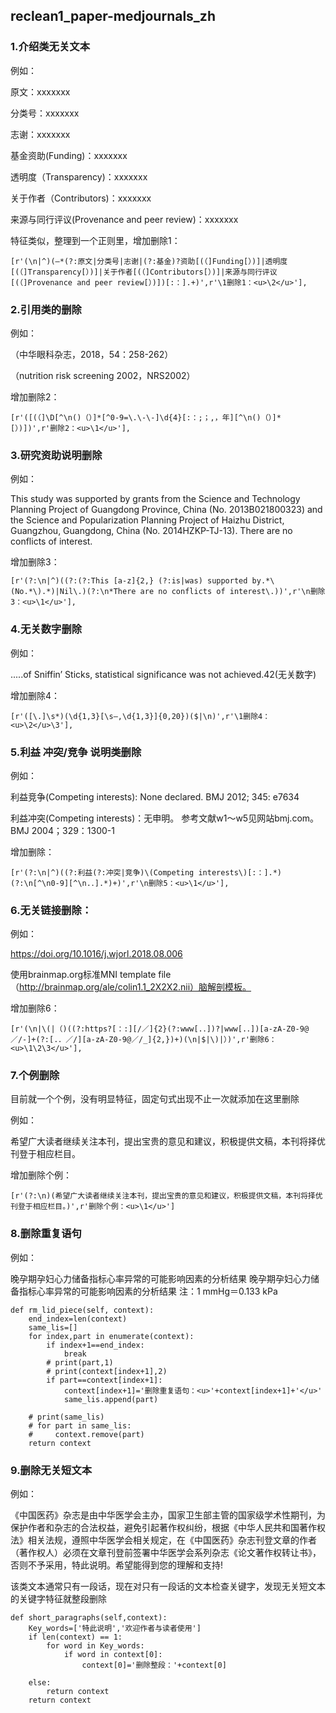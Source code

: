 ## reclean1_paper-medjournals_zh

### 1.介绍类无关文本

例如：

原文：xxxxxxx

分类号：xxxxxxx

志谢：xxxxxxx

基金资助(Funding)：xxxxxxx

透明度（Transparency)：xxxxxxx

关于作者（Contributors)：xxxxxxx

来源与同行评议(Provenance and peer review)：xxxxxxx

特征类似，整理到一个正则里，增加删除1：

```
[r'(\n|^)(—*(?:原文|分类号|志谢|(?:基金)?资助[(（]Funding[）)]|透明度[(（]Transparency[）)]|关于作者[(（]Contributors[）)]|来源与同行评议[(（]Provenance and peer review[）)])[:：].+)',r'\1删除1：<u>\2</u>'],
```

### 2.引用类的删除

例如：

（中华眼科杂志，2018，54：258-262）

（nutrition risk screening 2002，NRS2002）

增加删除2：

```
[r'([(（]\D[^\n()（）]*[^0-9=\.\-\-]\d{4}[:：;；,，年][^\n()（）]*[）)])',r'删除2：<u>\1</u>'],
```

### 3.研究资助说明删除

例如：

This study was supported by grants from the Science and Technology Planning Project of Guangdong Province, China (No. 2013B021800323) and the Science and Popularization Planning Project of Haizhu District, Guangzhou, Guangdong, China (No. 2014HZKP-TJ-13).
There are no conflicts of interest.

增加删除3：

```
[r'(?:\n|^)((?:(?:This [a-z]{2,} (?:is|was) supported by.*\(No.*\).*)|Nil\.)(?:\n*There are no conflicts of interest\.))',r'\n删除3：<u>\1</u>'],
```

### 4.无关数字删除

例如：

.....of Sniffin’ Sticks, statistical significance was not achieved.42(无关数字)

增加删除4：

```
[r'([\.]\s*)(\d{1,3}[\s–,\d{1,3}]{0,20})($|\n)',r'\1删除4：<u>\2</u>\3'],
```

### 5.利益 冲突/竞争 说明类删除

例如：

利益竞争(Competing interests): None declared.
BMJ 2012; 345: e7634

利益冲突(Competing interests)：无申明。
参考文献w1～w5见网站bmj.com。
BMJ 2004；329：1300-1

增加删除：

```
[r'(?:\n|^)((?:利益(?:冲突|竞争)\(Competing interests\)[:：].*)(?:\n[^\n0-9][^\n.．].*)+)',r'\n删除5：<u>\1</u>'],
```

### 6.无关链接删除：

例如：

https://doi.org/10.1016/j.wjorl.2018.08.006

使用brainmap.org标准MNI template file（http://brainmap.org/ale/colin1.1_2X2X2.nii）脑解剖模板。

增加删除6：

```
[r'(\n|\(|（)((?:https?[：:][/／]{2}(?:www[.．])?|www[.．])[a-zA-Z0-9@／/-]+(?:[.．／/][a-zA-Z0-9@／/_]{2,})+)(\n|$|\)|）)',r'删除6：<u>\1\2\3</u>'],
```

### 7.个例删除

目前就一个个例，没有明显特征，固定句式出现不止一次就添加在这里删除

例如：

希望广大读者继续关注本刊，提出宝贵的意见和建议，积极提供文稿，本刊将择优刊登于相应栏目。

增加删除个例：

```
[r'(?:\n)(希望广大读者继续关注本刊，提出宝贵的意见和建议，积极提供文稿，本刊将择优刊登于相应栏目。)',r'删除个例：<u>\1</u>']
```

### 8.删除重复语句

例如：

晚孕期孕妇心力储备指标心率异常的可能影响因素的分析结果
晚孕期孕妇心力储备指标心率异常的可能影响因素的分析结果
注：1 mmHg＝0.133 kPa

```
def rm_lid_piece(self, context):
    end_index=len(context)
    same_lis=[]
    for index,part in enumerate(context):
        if index+1==end_index:
            break
        # print(part,1)
        # print(context[index+1],2)
        if part==context[index+1]:
            context[index+1]='删除重复语句：<u>'+context[index+1]+'</u>'
            same_lis.append(part)

    # print(same_lis)
    # for part in same_lis:
    #     context.remove(part)
    return context
```

### 9.删除无关短文本

例如：

《中国医药》杂志是由中华医学会主办，国家卫生部主管的国家级学术性期刊，为保护作者和杂志的合法权益，避免引起著作权纠纷，根据《中华人民共和国著作权法》相关法规，遵照中华医学会相关规定，在《中国医药》杂志刊登文章的作者（著作权人）必须在文章刊登前签署中华医学会系列杂志《论文著作权转让书》，否则不予采用，特此说明。希望能得到您的理解和支持!

该类文本通常只有一段话，现在对只有一段话的文本检查关键字，发现无关短文本的关键字特征就整段删除

```
def short_paragraphs(self,context):
    Key_words=['特此说明','欢迎作者与读者使用']
    if len(context) == 1:
        for word in Key_words:
            if word in context[0]:
                context[0]='删除整段：'+context[0]

    else:
        return context
    return context
```